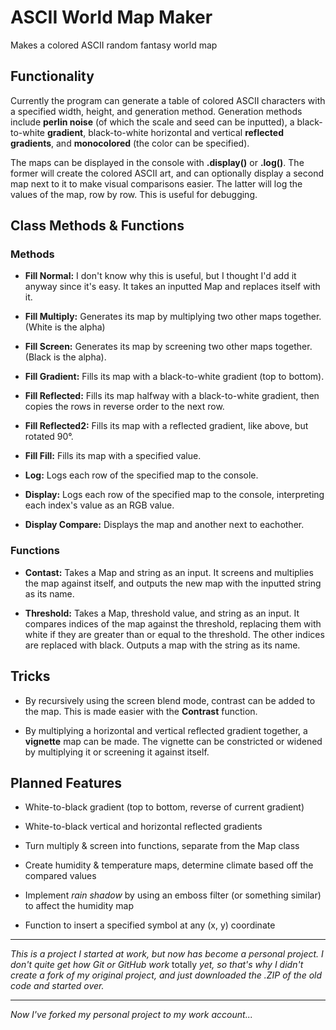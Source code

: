 # ASCII World Map Maker

Makes a colored ASCII random fantasy world map

## Functionality

Currently the program can generate a table of colored ASCII characters with a specified width, height, and generation method. Generation methods include **perlin noise** (of which the scale and seed can be inputted), a black-to-white **gradient**, black-to-white horizontal and vertical **reflected gradients**, and **monocolored** (the color can be specified).

The maps can be displayed in the console with **.display()** or **.log()**. The former will create the colored ASCII art, and can optionally display a second map next to it to make visual comparisons easier. The latter will log the values of the map, row by row. This is useful for debugging.

## Class Methods & Functions

### Methods

- **Fill Normal:** I don't know why this is useful, but I thought I'd add it anyway since it's easy. It takes an inputted Map and replaces itself with it.

- **Fill Multiply:** Generates its map by multiplying two other maps together. (White is the alpha)

- **Fill Screen:** Generates its map by screening two other maps together. (Black is the alpha).

- **Fill Gradient:** Fills its map with a black-to-white gradient (top to bottom).

- **Fill Reflected:** Fills its map halfway with a black-to-white gradient, then copies the rows in reverse order to the next row.

- **Fill Reflected2:** Fills its map with a reflected gradient, like above, but rotated 90°.

- **Fill Fill:** Fills its map with a specified value.

- **Log:** Logs each row of the specified map to the console.

- **Display:** Logs each row of the specified map to the console, interpreting each index's value as an RGB value.

- **Display Compare:** Displays the map and another next to eachother.

### Functions

- **Contast:** Takes a Map and string as an input. It screens and multiplies the map against itself, and outputs the new map with the inputted string as its name.

- **Threshold:** Takes a Map, threshold value, and string as an input. It compares indices of the map against the threshold, replacing them with white if they are greater than or equal to the threshold. The other indices are replaced with black. Outputs a map with the string as its name.

## Tricks

- By recursively using the screen blend mode, contrast can be added to the map. This is made easier with the **Contrast** function.

- By multiplying a horizontal and vertical reflected gradient together, a **vignette** map can be made. The vignette can be constricted or widened by multiplying it or screening it against itself.

## Planned Features

- White-to-black gradient (top to bottom, reverse of current gradient)

- White-to-black vertical and horizontal reflected gradients

- Turn multiply & screen into functions, separate from the Map class

- Create humidity & temperature maps, determine climate based off the compared values

- Implement *rain shadow* by using an emboss filter (or something similar) to affect the humidity map

- Function to insert a specified symbol at any (x, y) coordinate

***

*This is a project I started at work, but now has become a personal project. I don't quite get how Git or GitHub work* totally *yet, so that's why I didn't create a fork of my original project, and just downloaded the .ZIP of the old code and started over.*

***

*Now I've forked my personal project to my work account...*